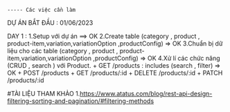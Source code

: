 	----- Các việc cần làm
DỰ ÁN BẮT ĐẦU : 01/06/2023

DAY 1 : 
1.Setup với dự án ==> OK
2.Create table (category , product , product-item,variation,variationOption ,productConfig) => OK
3.Chuẩn bị dữ liệu cho các table (category , product , product-item,variation,variationOption ,productConfig) => OK
4.Xử lí các chức năng (CRUD , search ) với Product.
	+ GET /products : includes (search , filter) => OK
	+ POST /products
	+ GET /products/:id
	+ DELETE /products/:id
	+ PATCH /products/:id





#TÀI LIỆU THAM KHẢO
	1.https://www.atatus.com/blog/rest-api-design-filtering-sorting-and-pagination/#filtering-methods